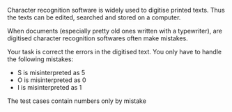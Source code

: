 Character recognition software is widely used to digitise printed texts. Thus the texts can be edited, searched and stored on a computer.

When documents (especially pretty old ones written with a typewriter), are digitised character recognition softwares often make mistakes.

Your task is correct the errors in the digitised text. You only have to handle the following mistakes:

* S is misinterpreted as 5
* O is misinterpreted as 0
* I is misinterpreted as 1

The test cases contain numbers only by mistake
